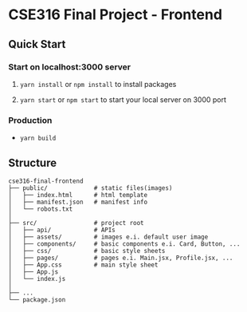 # CSE316 Final Project - Frontend

## Quick Start

### Start on localhost:3000 server

1. `yarn install` or `npm install` to install packages

2. `yarn start` or `npm start` to start your local server on 3000 port

### Production

-   `yarn build`

## Structure

```
cse316-final-frontend
├── public/             # static files(images)
│   ├── index.html      # html template
│   ├── manifest.json   # manifest info
│   └── robots.txt
│
├── src/                # project root
│   ├── api/            # APIs
│   ├── assets/         # images e.i. default user image
│   ├── components/     # basic components e.i. Card, Button, ...
│   ├── css/            # basic style sheets
│   ├── pages/          # pages e.i. Main.jsx, Profile.jsx, ...
│   ├── App.css         # main style sheet
│   ├── App.js
│   └── index.js
│
├── ...
└── package.json
```
